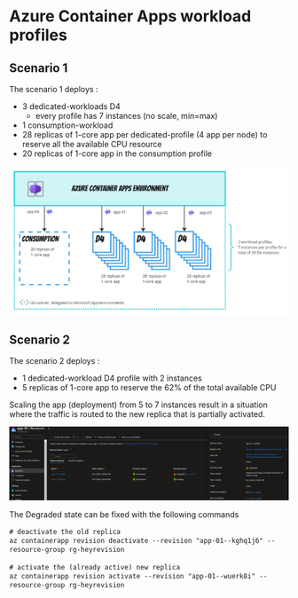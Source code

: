 # Azure Container Apps workload profiles

## Scenario 1

The scenario 1 deploys :
- 3 dedicated-workloads D4
    - every profile has 7 instances (no scale, min=max)
- 1 consumption-workload
- 28 replicas of 1-core app per dedicated-profile (4 app per node) to reserve all the available CPU resource
- 20 replicas of 1-core app in the consumption profile

![](imgs/acaprofiles-scenario1.jpg)

## Scenario 2

The scenario 2 deploys :
- 1 dedicated-workload D4 profile with 2 instances
- 5 replicas of 1-core app to reserve the 62% of the total available CPU

Scaling the app (deployment) from 5 to 7 instances result in a situation where the traffic is routed to the new replica that is partially activated.

![](imgs/no-more-resources.jpg)

The Degraded state can be fixed with the following commands

```
# deactivate the old replica
az containerapp revision deactivate --revision "app-01--kghq1j6" --resource-group rg-heyrevision

# activate the (already active) new replica
az containerapp revision activate --revision "app-01--wuerk8i" --resource-group rg-heyrevision
```

